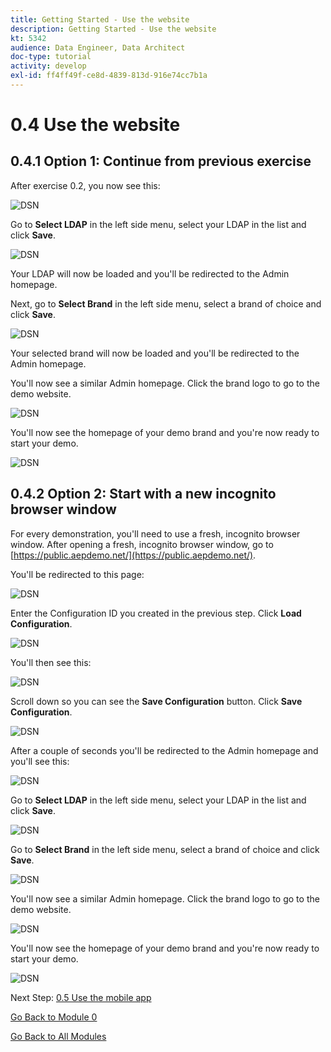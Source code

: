 ```yaml
---
title: Getting Started - Use the website
description: Getting Started - Use the website
kt: 5342
audience: Data Engineer, Data Architect
doc-type: tutorial
activity: develop
exl-id: ff4ff49f-ce8d-4839-813d-916e74cc7b1a
---
```

# 0.4 Use the website

## 0.4.1 Option 1: Continue from previous exercise

After exercise 0.2, you now see this:

![DSN](./images/cfg6a.png)

Go to **Select LDAP** in the left side menu, select your LDAP in the list and click **Save**.

![DSN](./images/web61.png)

Your LDAP will now be loaded and you'll be redirected to the Admin homepage.

Next, go to **Select Brand** in the left side menu, select a brand of choice and click **Save**.

![DSN](./images/web7.png)

Your selected brand will now be loaded and you'll be redirected to the Admin homepage.

You'll now see a similar Admin homepage. Click the brand logo to go to the demo website.

![DSN](./images/web8.png)

You'll now see the homepage of your demo brand and you're now ready to start your demo.

![DSN](./images/web9.png)

## 0.4.2 Option 2: Start with a new incognito browser window

For every demonstration, you'll need to use a fresh, incognito browser window. After opening a fresh, incognito browser window, go to [https://public.aepdemo.net/](https://public.aepdemo.net/).

You'll be redirected to this page:

![DSN](./images/web1.png)

Enter the Configuration ID you created in the previous step. Click **Load Configuration**.

![DSN](./images/web2.png)

You'll then see this:

![DSN](./images/web3.png)

Scroll down so you can see the **Save Configuration** button. Click **Save Configuration**.

![DSN](./images/web4.png)

After a couple of seconds you'll be redirected to the Admin homepage and you'll see this:

![DSN](./images/cfg6a.png)

Go to **Select LDAP** in the left side menu, select your LDAP in the list and click **Save**.

![DSN](./images/web61.png)

Go to **Select Brand** in the left side menu, select a brand of choice and click **Save**.

![DSN](./images/web7.png)

You'll now see a similar Admin homepage. Click the brand logo to go to the demo website.

![DSN](./images/web8.png)

You'll now see the homepage of your demo brand and you're now ready to start your demo.

![DSN](./images/web9.png)

Next Step: [0.5 Use the mobile app](./ex5.md)

[Go Back to Module 0](./getting-started.md)

[Go Back to All Modules](./../../overview.md)

